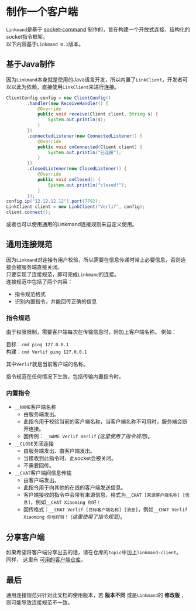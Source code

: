 # 制作一个客户端

`Linkmand`是基于 [socket-command](https://github.com/socket-command) 制作的，旨在构建一个开放式连接、结构化的socket指令框架。  
以下内容基于`Linkmand 0.1`版本。

## 基于Java制作

因为`Linkmand`本身就是使用的Java语言开发，所以内置了`LinkClient`，开发者可以以此为依赖，直接使用`LinkClient`来进行连接。

```java
ClientConfig config = new ClientConfig()
        .handler(new ReceiveHandler() {
            @Override
            public void receive(Client client, String s) {
                System.out.println(s);
            }
        })
        .connectedListener(new ConnectedListener() {
            @Override
            public void onConnected(Client client) {
                System.out.println("已连接");
            }
        })
        .closedListener(new ClosedListener() {
            @Override
            public void onClosed() {
                System.out.println("closed!");
            }
        });
config.ip("12.12.12.12").port(7792);
LinkClient client = new LinkClient("Verlif", config);
client.connect();
```

或者也可以使用通用的Linkmand连接规则来自定义使用。

## 通用连接规范

因为`Linkmand`对连接有用户校验，所以需要在信息传递时带上必要信息，否则连接会被服务端直接关闭。  
只要实现了连接规范，即可完成`Linkmand`的连接。  
连接规范中包括了两个内容：

* 指令规范格式
* 识别内置指令，并能回传正确的信息

### 指令规范

由于权限限制，需要客户端每次在传输信息时，附加上客户端名称。 例如：

目标：`cmd ping 127.0.0.1`  
构建：`cmd Verlif ping 127.0.0.1`

其中`Verlif`就是当前客户端的名称。

指令规范在任何情况下生效，包括传输内置指令时。

### 内置指令

* `__NAME`客户端名称
  * 由服务端发出。
  * 此指令用于校验当前的客户端名称，当客户端名称不可用时，服务端会断开连接。
  * 回传例：`__NAME Verlif Verlif` *(这里使用了指令规范)*。
* `__CLOSE`关闭连接
  * 由服务端发出、由客户端发出。
  * 当接收到此指令时，此socket会被关闭。
  * 不需要回传。
* `__CHAT`客户端间信息传输
  * 由客户端发出。
  * 此指令用于向其他的在线的客户端发送信息。
  * 客户端接收的指令中会带有来源信息，格式为`__CHAT [来源客户端名称] [信息]`，例如`__CHAT Xiaoming 你好！`
  * 回传格式：`__CHAT Verlif [目标客户端名称] [消息]`，例如`__CHAT Verlif Xiaoming 你也好呀！` *(这里使用了指令规范)*。

## 分享客户端

如果希望将客户端分享出去的话，请在仓库的`topic`中加上`linkmand-client`。  
同样， 这里有 [可用的客户端仓库](https://github.com/topics/linkmand-client)。

## 最后

通用连接规范只针对此文档的使用版本，若 __版本不同__ 或是`Linkmand`的 __修改版__ ，则可能导致连接规范不一致。
